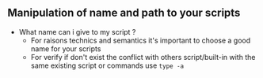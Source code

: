 ## Manipulation of name and path to your scripts

- What name can i give to my script ?
	- For raisons technics and semantics it's important to choose a good name for your scripts
	- For verify if don't exist the conflict with others script/built-in with the same existing script or commands use `type -a`

